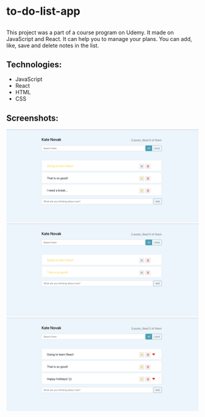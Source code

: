# to-do-list-app

## 
This project was a part of a course program on Udemy. It made on JavaScript and React.
It can help you to manage your plans. You can add, like, save and delete notes in the list. 

## Technologies: 
- JavaScript
- React
- HTML
- CSS

## Screenshots:

![](https://github.com/novak-k/to-do-list-app/blob/master/screenshots/1.png)
![](https://github.com/novak-k/to-do-list-app/blob/master/screenshots/2.png)
![](https://github.com/novak-k/to-do-list-app/blob/master/screenshots/3.png)

